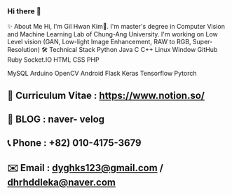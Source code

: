 ### Hi there 👋

<!--
**GilhwanE/GilhwanE** is a ✨ _special_ ✨ repository because its `README.md` (this file) appears on your GitHub profile.

Here are some ideas to get you started:

- 🔭 I’m currently working on ...
- 🌱 I’m currently learning ...
- 👯 I’m looking to collaborate on ...
- 🤔 I’m looking for help with ...
- 💬 Ask me about ...
- 📫 How to reach me: ...
- 😄 Pronouns: ...
- ⚡ Fun fact: ...
-->

✨ About Me
Hi, I'm Gil Hwan Kim👋. I'm master's degree in Computer Vision and Machine Learning Lab of Chung-Ang University.
I'm working on Low Level vision (GAN, Low-light Image Enhancement, RAW to RGB, Super-Resolution)
🛠 Technical Stack
Python Java C C++ Linux Window GitHub Ruby Socket.IO HTML CSS PHP

MySQL Arduino OpenCV Android Flask Keras Tensorflow Pytorch

## 👀 Curriculum Vitae : https://www.notion.so/
## 💎 BLOG : naver- velog
## 📞 Phone : +82) 010-4175-3679
## ✉️ Email : dyghks123@gmail.com / dhrhddleka@naver.com
